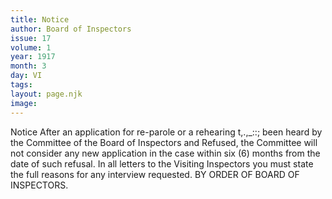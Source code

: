 ```yaml
---
title: Notice
author: Board of Inspectors
issue: 17
volume: 1
year: 1917
month: 3
day: VI
tags:
layout: page.njk
image:
---
```

Notice   After an application for re-parole or a rehearing t,.,_::; been heard by the Committee of the Board of Inspectors and Refused, the Committee will not consider any new application in the case within six (6) months from the date of such refusal.   In all letters to the Visiting Inspectors you must state the full reasons for any interview requested.   BY ORDER OF BOARD OF INSPECTORS.   

